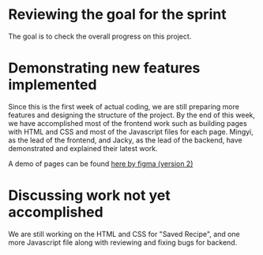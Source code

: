 # Reviewing the goal for the sprint
The goal is to check the overall progress on this project.

# Demonstrating new features implemented
Since this is the first week of actual coding, we are still preparing more features and designing the structure of the project. By the end of this week, we have accomplished most of the frontend work such as building pages with HTML and CSS and most of the Javascript files for each page. Mingyi, as the lead of the  frontend, and Jacky, as the lead of the backend, have demonstrated and explained their latest work. 

A demo of pages can be found [here by figma (version 2)](https://www.figma.com/file/mACNR0meaqsqXqtvanpEsK/Prototype-1-Cafe?node-id=0%3A1)


# Discussing work not yet accomplished
We are still working on the HTML and CSS for "Saved Recipe", and one more Javascript file along with reviewing and fixing bugs for backend. 

